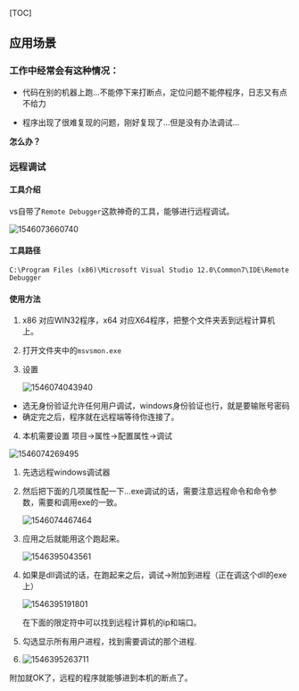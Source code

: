 [TOC]

## 应用场景



### 工作中经常会有这种情况：

- 代码在别的机器上跑...不能停下来打断点，定位问题不能停程序，日志又有点不给力

- 程序出现了很难复现的问题，刚好复现了...但是没有办法调试...

**怎么办？**



### 远程调试

#### 工具介绍

vs自带了`Remote Debugger`这款神奇的工具，能够进行远程调试。



![1546073660740](.\res\1546073660740.png)

#### 工具路径

`C:\Program Files (x86)\Microsoft Visual Studio 12.0\Common7\IDE\Remote Debugger`



#### 使用方法

1. x86 对应WIN32程序，x64 对应X64程序，把整个文件夹丢到远程计算机上。

2. 打开文件夹中的`msvsmon.exe`

3. 设置

   ![1546074043940](.\res\1546074043940.png)

- 选无身份验证允许任何用户调试，windows身份验证也行，就是要输账号密码
- 确定完之后，程序就在远程端等待你连接了。

4. 本机需要设置 项目->属性->配置属性->调试

![1546074269495](.\res\1546074269495.png)

1. 先选远程windows调试器

2. 然后把下面的几项属性配一下...exe调试的话，需要注意远程命令和命令参数，需要和调用exe的一致。

   ![1546074467464](.\res\1546074467464.png)

3. 应用之后就能用这个跑起来。

   ![1546395043561](.\res\1546395043561.png)

4. 如果是dll调试的话，在跑起来之后，调试->附加到进程（正在调这个dll的exe上）

   ![1546395191801](.\res\1546395191801.png)

    在下面的限定符中可以找到远程计算机的ip和端口。

5. 勾选显示所有用户进程，找到需要调试的那个进程.

6. ![1546395263711](.\res\1546395263711.png)

 附加就OK了，远程的程序就能够进到本机的断点了。
